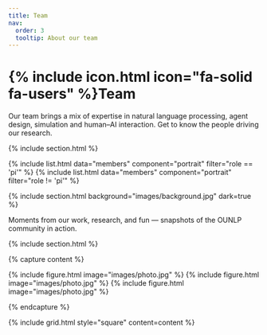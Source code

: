 ```yaml
---
title: Team
nav:
  order: 3
  tooltip: About our team
---
```


# {% include icon.html icon="fa-solid fa-users" %}Team

Our team brings a mix of expertise in natural language processing, agent design, simulation
and human–AI interaction. Get to know the people driving our research.

{% include section.html %}

{% include list.html data="members" component="portrait" filter="role == 'pi'" %}
{% include list.html data="members" component="portrait" filter="role != 'pi'" %}

{% include section.html background="images/background.jpg" dark=true %}

Moments from our work, research, and fun — snapshots of the OUNLP community in action.

{% include section.html %}

{% capture content %}

{% include figure.html image="images/photo.jpg" %}
{% include figure.html image="images/photo.jpg" %}
{% include figure.html image="images/photo.jpg" %}

{% endcapture %}

{% include grid.html style="square" content=content %}
